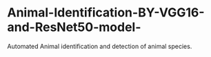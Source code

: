 # Animal-Identification-BY-VGG16-and-ResNet50-model-
Automated Animal identification and detection of animal species. 
